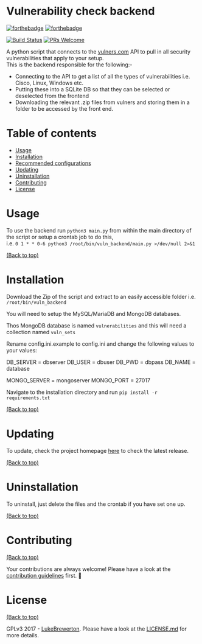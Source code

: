# Vulnerability check backend

[![forthebadge](http://forthebadge.com/images/badges/made-with-python.svg)](http://forthebadge.com)
[![forthebadge](http://forthebadge.com/images/badges/built-with-love.svg)](http://forthebadge.com)

[![Build Status](https://travis-ci.org/lukebrewerton/vuln_backend.svg?branch=master)](https://travis-ci.org/lukebrewerton/vuln_backend)
[![PRs Welcome](https://img.shields.io/badge/PRs-welcome-brightgreen.svg?style=shields)](http://makeapullrequest.com)

A python script that connects to the [vulners.com](https://gist.github.com/athityakumar/1bd5e9e24cd2a1891565573a893993eb) API to pull in all security vulnerabilities that apply to your setup.
\
This is the backend responsible for the following:-

- Connecting to the API to get a list of all the types of vulnerabilities i.e. Cisco, Linux, Windows etc.
- Putting these into a SQLite DB so that they can be selected or deselected from the frontend
- Downloading the relevant .zip files from vulners and storing them in a folder to be accessed by the front end.



# Table of contents

- [Usage](#usage)
- [Installation](#installation)
- [Recommended configurations](#recommended-configurations)
- [Updating](#updating)
- [Uninstallation](#uninstallation)
- [Contributing](#contributing)
- [License](#license)

# Usage
To use the backend run `python3 main.py` from within the main directory of the script or setup a crontab job to do this,\
i.e. `0 1 * * 0-6 python3 /root/bin/vuln_backend/main.py >/dev/null 2>&1`


[(Back to top)](#table-of-contents)



# Installation

Download the Zip of the script and extract to an easily accessible folder i.e. `/root/bin/vuln_backend`

You will need to setup the MySQL/MariaDB and MongoDB databases.

Thos MongoDB database is named `vulnerabilities` and this will need a collection named `vuln_sets`

Rename config.ini.example to config.ini and change the following values to your values:

DB_SERVER = dbserver
DB_USER = dbuser
DB_PWD = dbpass
DB_NAME = database

MONGO_SERVER = mongoserver
MONGO_PORT = 27017



Navigate to the installation directory and run `pip install -r requirements.txt`

[(Back to top)](#table-of-contents)



# Updating

To update, check the project homepage [here](#) to check the latest release.

[(Back to top)](#table-of-contents)



# Uninstallation

To uninstall, just delete the files and the crontab if you have set one up.

[(Back to top)](#table-of-contents)



# Contributing

[(Back to top)](#table-of-contents)

Your contributions are always welcome! Please have a look at the [contribution guidelines](CONTRIBUTING.md) first. :tada:

# License

[(Back to top)](#table-of-contents)


GPLv3 2017 - [LukeBrewerton](https://github.com/lukebrewerton/). Please have a look at the [LICENSE.md](LICENSE.md) for more details.
